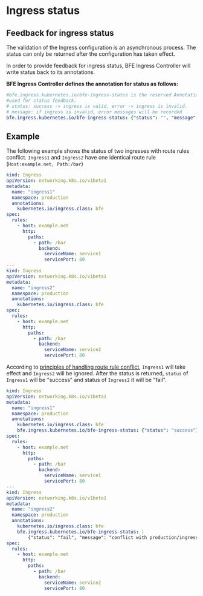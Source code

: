# Ingress status

## Feedback for ingress status
The validation of the Ingress configuration is an asynchronous process. The status can only be returned after the configuration has taken effect.

In order to provide feedback for ingress status, BFE Ingress Controller will write status back to its annotations. 

**BFE Ingress Controller defines the annotation for status as follows:**

```yaml
#bfe.ingress.kubernetes.io/bfe-ingress-status is the reserved Annotation key of BFE Ingress Controller
#used for status feedback. 
# status: success -> ingress is valid, error -> ingress is invalid.
# message: if ingress is invalid, error messages will be recorded
bfe.ingress.kubernetes.io/bfe-ingress-status: {"status": "", "message": ""}
```
## Example

The following example shows the status of two ingresses with route rules conflict.
`Ingress1` and `Ingress2` have one identical route rule (`Host:example.net, Path:/bar`)

```yaml
kind: Ingress
apiVersion: networking.k8s.io/v1beta1
metadata:
  name: "ingress1"
  namespace: production
  annotations:
    kubernetes.io/ingress.class: bfe 
spec:
  rules:
    - host: example.net
      http:
        paths:
          - path: /bar
            backend:
              serviceName: service1
              servicePort: 80
---
kind: Ingress
apiVersion: networking.k8s.io/v1beta1
metadata:
  name: "ingress2"
  namespace: production
  annotations:
    kubernetes.io/ingress.class: bfe 
spec:
  rules:
    - host: example.net
      http:
        paths:
          - path: /bar
            backend:
              serviceName: service2
              servicePort: 80
```
According to [principles of handling route rule conflict](conflict.md), `Ingress1` will take effect and `Ingress2` will be ignored. After the status is returned, `status` of `Ingress1` will be "success" and status of `Ingress2` it will be "fail".
```yaml
kind: Ingress
apiVersion: networking.k8s.io/v1beta1
metadata:
  name: "ingress1"
  namespace: production
  annotations:
    kubernetes.io/ingress.class: bfe   
    bfe.ingress.kubernetes.io/bfe-ingress-status: {"status": "success"}
spec:
  rules:
    - host: example.net
      http:
        paths:
          - path: /bar
            backend:
              serviceName: service1
              servicePort: 80
---
kind: Ingress
apiVersion: networking.k8s.io/v1beta1
metadata:
  name: "ingress2"
  namespace: production
  annotations:
    kubernetes.io/ingress.class: bfe   
    bfe.ingress.kubernetes.io/bfe-ingress-status: |
    	{"status": "fail", "message": "conflict with production/ingress1"}
spec:
  rules:
    - host: example.net
      http:
        paths:
          - path: /bar
            backend:
              serviceName: service2
              servicePort: 80
```
